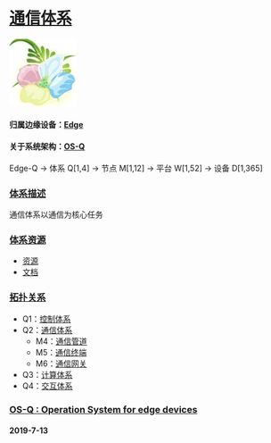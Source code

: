 ﻿# [通信体系](https://github.com/OS-Q/Q2)
[![sites](OS-Q/OS-Q.png)](http://www.OS-Q.com)
#### 归属边缘设备：[Edge](https://github.com/OS-Q/Edge-Q)
#### 关于系统架构：[OS-Q](https://github.com/OS-Q/OS-Q)
Edge-Q -> 体系 Q[1,4] -> 节点 M[1,12] -> 平台 W[1,52] -> 设备 D[1,365]
### [体系描述](https://github.com/OS-Q/Q2/wiki) 

通信体系以通信为核心任务

### [体系资源](https://github.com/OS-Q/Q2)

* [资源](src/)
* [文档](docs/)

### [拓扑关系](https://github.com/OS-Q/Edge-Q)

* Q1：[控制体系](https://github.com/OS-Q/Q1)
* Q2：[通信体系](https://github.com/OS-Q/Q2)
    * M4：[通信管道](https://github.com/OS-Q/M4)
    * M5：[通信终端](https://github.com/OS-Q/M5)
    * M6：[通信网关](https://github.com/OS-Q/M6)
* Q3：[计算体系](https://github.com/OS-Q/Q3)
* Q4：[交互体系](https://github.com/OS-Q/Q4)


### [OS-Q : Operation System for edge devices](http://www.OS-Q.com/Edge/Q2)
####  2019-7-13